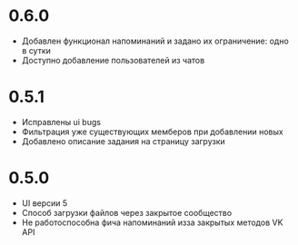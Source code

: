 # 0.6.0 

- Добавлен функционал напоминаний и задано их ограничение: одно в сутки
- Доступно добавление пользователей из чатов


# 0.5.1 

- Исправлены ui bugs
- Фильтрация уже существующих мемберов при добавлении новых
- Добавлено описание задания на страницу загрузки

# 0.5.0 

- UI версии 5
- Способ загрузки файлов через закрытое сообщество
- Не работоспособна фича напоминаний изза закрытых методов VK API